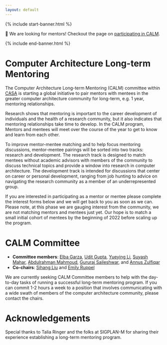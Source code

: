 ```yaml
---
layout: default
---
```


{% include start-banner.html %}

📢 We are looking for mentors! Checkout the page on <a
href="{{ 'pages/participate.html' | relative_url }}">participating in CALM</a>.

{% include end-banner.html %}


# Computer Architecture Long-term Mentoring

The Computer Architecture Long-term Mentoring (CALM) committee within
[CASA](http://www.comparchsa.org) is starting a global initiative to
pair mentors with mentees in the greater computer architecture
community for long-term, e.g.  1 year, mentoring relationships.

Research shows that mentoring is important to the career development of
individuals and the health of a research community, but it also indicates that
mentoring relationships take time to develop.
In the CALM program, Mentors and mentees will meet over the course of the year
to get to know and learn from each other.

To improve mentor-mentee matching and to help focus mentoring discussions,
mentor-mentee pairings will be sorted into two tracks: research and development.
The research track is designed to match mentees without academic advisors with
members of the community to discuss technical topics and provide a window into
research in computer architecture.
The development track is intended for discussions that center on career or
personal development, ranging from job hunting to advice on
navigating the research community as a member of an underrepresented group.

If you are interested in participating as a mentor or mentee please
complete the interest forms below and we will get back to you as soon as we can.
Please note, at this phase we are gauging interest from the community, we are
not matching mentors and mentees just yet.  Our hope is to match a small initial
cohort of mentees by the beginning of 2022 before scaling up the program.

# CALM Committee

* **Committee members**: [Elba Garza](http://www.elbagarza.com/), [Udit Gupta](https://ugupta.com/), [Yueying Li](https://www.linkedin.com/in/%E6%82%A6%E9%A2%96-%E6%9D%8E-144479131/en), [Suyash Mahar](https://suyashmahar.com), [Abdulrahman Mahmoud](https://ma3mool.github.io/), [Gururaj Saileshwar](https://sites.google.com/site/gururajshome/home), and [Annus Zulfiqar](https://pk.linkedin.com/in/annuszulfiqar)
* **Co-chairs**: [Sihang Liu](https://www.sihangliu.com/) and [Emily Ruppel](https://users.ece.cmu.edu/~eruppel/)


We are currently seeking CALM Committee members to help with the day-to-day
tasks of running a successful long-term mentoring program.  If you can commit
1-2 hours a week to a position that involves communicating with a wide swath of
members of the computer architecture community, please contact the chairs.


<!-- # CALM Advisory Committee

CALM relies on a network of senior researchers who know the people of the
computer architecture community and can provide sage advice on mentor-mentee
pairings.  If you, or a social colleague you know, would be available to respond
to emails several times a month to help match mentors and mentees, please
contact the chairs. -->


# Acknowledge​ments

Special thanks to Talia Ringer and the folks at SIGPLAN-M for sharing their
experience establishing a long-term mentoring program.


